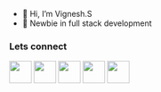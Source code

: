 - 👋 Hi, I’m Vignesh.S
- 👀 Newbie in full stack development
<h3>Lets connect</h3>
<p>
  <a href="https://www.instagram.com/vignesh_7787/"><img hieght=30 width=40 style="max-width:100%" src="https://brandpalettes.com/wp-content/uploads/2018/10/Instagram-300x300.png?ezimgfmt=rs:300x300/rscb1/ng:webp/ngcb1"></a>
  <a href="https://www.linkedin.com/in/vignesh-shivan-7b0480210/"><img hieght=30 width=40 style="max-width:100%" src="https://cdn-icons-png.flaticon.com/512/174/174857.png"></a>
  <a href="https://www.facebook.com/profile.php?id=100013611492947"><img hieght=30 width=40 style="max-width:100%" src="https://cdn-icons-png.flaticon.com/512/124/124010.png"></a>
  <a href="https://auth.geeksforgeeks.org/user/vicky442001/profile/"><img hieght=30 width=40 style="max-width:100%" src="https://media.geeksforgeeks.org/wp-content/cdn-uploads/20200617163105/gfg-logo.png"></a>
  <a href="https://leetcode.com/vigneshshivan/"><img hieght=30 width=40 style="max-width:100%" src="https://upload.wikimedia.org/wikipedia/commons/1/19/LeetCode_logo_black.png"></a>
</p>
<!---
vignesh442002/vignesh442002 is a ✨ special ✨ repository because its `README.md` (this file) appears on your GitHub profile.
You can click the Preview link to take a look at your changes.
--->
